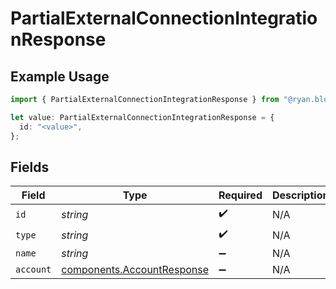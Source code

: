 # PartialExternalConnectionIntegrationResponse

## Example Usage

```typescript
import { PartialExternalConnectionIntegrationResponse } from "@ryan.blunden/discord-sdk/models/components";

let value: PartialExternalConnectionIntegrationResponse = {
  id: "<value>",
};
```

## Fields

| Field                                                                    | Type                                                                     | Required                                                                 | Description                                                              |
| ------------------------------------------------------------------------ | ------------------------------------------------------------------------ | ------------------------------------------------------------------------ | ------------------------------------------------------------------------ |
| `id`                                                                     | *string*                                                                 | :heavy_check_mark:                                                       | N/A                                                                      |
| `type`                                                                   | *string*                                                                 | :heavy_check_mark:                                                       | N/A                                                                      |
| `name`                                                                   | *string*                                                                 | :heavy_minus_sign:                                                       | N/A                                                                      |
| `account`                                                                | [components.AccountResponse](../../models/components/accountresponse.md) | :heavy_minus_sign:                                                       | N/A                                                                      |